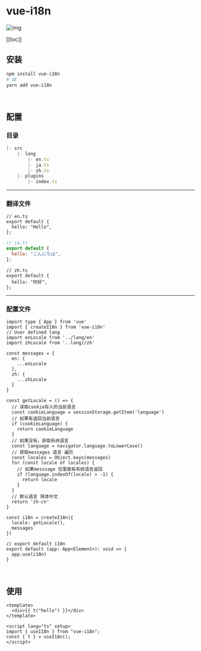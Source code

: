 # vue-i18n

![img](https://gyazo.com/3352e568db7d10b4830e15f899236865/max_size/400)

[[toc]]

## 安装

```bash
npm install vue-i18n
# 或
yarn add vue-i18n
```

<br/>

## 配置

### 目录

```js
|- src
	|- lang
		|- en.ts
		|- ja.ts
		|- zh.ts
	|- plugins
		|- index.ts
```

---

### 翻译文件

```tsx
// en.ts
export default {
  hello: "Hello",
};
```

```jsx
// ja.ts
export default {
  hello: "こんにちは",
};
```

```tsx
// zh.ts
export default {
  hello: "你好",
};
```

---

### 配置文件

```tsx
import type { App } from 'vue'
import { createI18n } from 'vue-i18n'
// User defined lang
import enLocale from '../lang/en'
import zhLocale from '..lang//zh'

const messages = {
  en: {
    ...enLocale
  },
  zh: {
    ...zhLocale
  }
}

const getLocale = () => {
  // 读取cookie存入的当前语言
  const cookieLanguage = sessionStorage.getItem('language')
  // 如果有返回当前语言
  if (cookieLanguage) {
    return cookieLanguage
  }
  // 如果没有，获取系统语言
  const language = navigator.language.toLowerCase()
  // 获取messages 语言 遍历
  const locales = Object.keys(messages)
  for (const locale of locales) {
    // 如果messsage 包里面有系统语言返回
    if (language.indexOf(locale) > -1) {
      return locale
    }
  }
  // 默认语言 简体中文
  return 'zh-cn'
}

const i18n = createI18n({
  locale: getLocale(),
  messages
})

// export default i18n
export default (app: App<Element>): void => {
  app.use(i18n)
}
```

<br/>

## 使用

```vue
<template>
  <div>{{ t("hello") }}</div>
</template>

<script lang="ts" setup>
import { useI18n } from "vue-i18n";
const { t } = useI18n();
</script>
```
